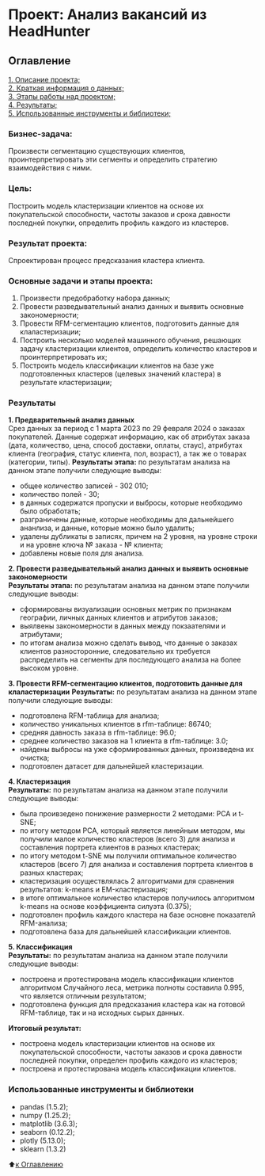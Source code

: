 # Проект: Анализ вакансий из HeadHunter

## Оглавление
[1. Описание проекта;](https://github.com/vadimkopytko/learning/blob/main/SkillFactory/DEGREE/README.md#Описание-проекта)  
[2. Краткая информация о данных;](https://github.com/vadimkopytko/learning/blob/main/SkillFactory/DEGREE/README.md#Краткая-информация-о-данных)  
[3. Этапы работы над проектом;](https://github.com/vadimkopytko/learning/blob/main/SkillFactory/DEGREE/README.md#Этапы-работы-над-проектом)  
[4. Результаты;](https://github.com/vadimkopytko/learning/blob/main/SkillFactory/DEGREE/README.md#Результаты)  
[5. Использованные инструменты и библиотеки;](https://github.com/vadimkopytko/learning/blob/main/SkillFactory/DEGREE/README.md#Использованные-инструменты-и-библиотеки)   


### Бизнес-задача:
Произвести сегментацию существующих клиентов, проинтерпретировать эти сегменты и определить стратегию взаимодействия с ними.

### Цель:
Построить модель кластеризации клиентов на основе их покупательской способности, частоты заказов и срока давности последней покупки, определить профиль каждого из кластеров.

### Результат проекта:
Спроектирован процесс предсказания кластера клиента.

### Основные задачи и этапы проекта:
1. Произвести предобработку набора данных;
2. Провести разведывательный анализ данных и выявить основные закономерности;
3. Провести RFM-сегментацию клиентов, подготовить данные для клаластеризации;
4. Построить несколько моделей машинного обучения, решающих задачу кластеризации клиентов, определить количество кластеров и проинтерпретировать их;
5. Построить модель классификации клиентов на базе уже подготовленных кластеров (целевых значений кластера) в результате кластеризации;

### Результаты
**1. Предварительный анализ данных**  
Срез данных за период с 1 марта 2023 по 29 февраля 2024 о заказах покупателей. Данные содержат информацию, как об атрибутах заказа (дата, количество, цена, способ доставки, оплаты, стаус), атрибутах клиента (география, статус клиента, пол, возраст), а так же о товарах (категории, типы).
**Результаты этапа:** по результатам анализа на данном этапе получили следующие выводы:
* общее количество записей - 302 010;
* количество полей - 30;
* в данных содержатся пропуски и выбросы, которые необходимо было обработать;
* разграничены данные, которые необходимы для дальнейшего ананлиза, и данные, которые можно было удалить;
* удалены дубликаты в записях, причем на 2 уровня, на уровне строки и на уровне ключа № заказа - № клиента;
* добавлены новые поля для анализа.


**2. Провести разведывательный анализ данных и выявить основные закономерности**  
**Результаты этапа:**  по результатам анализа на данном этапе получили следующие выводы:
* сформированы визуализации основных метрик по признакам географии, личных данных клиентов и атрибутов заказов;
* выялвены закономерности в данных между покзаателями и атрибутами;
* по итогам анализа можно сделать вывод, что данные о заказах клиентов разносторонние, следовательно их требуется распределить на сегменты для последующего анализа на более высоком уровне.



**3. Провести RFM-сегментацию клиентов, подготовить данные для клаластеризации** 
**Результаты:** по результатам анализа на данном этапе получили следующие выводы:
* подготовлена RFM-таблица для анализа;
* количество уникальных клиентов в rfm-таблице: 86740;
* средняя давность заказа в rfm-таблице: 96.0;
* среднее количество заказов на 1 клиента в rfm-таблице: 3.0;
* найдены выбросы на уже сформированных данных, произведена их очистка;
* подготовлен датасет для дальнейшей кластеризации.

**4. Кластеризация**  
**Результаты:** по результатам анализа на данном этапе получили следующие выводы:
* была проивзедено понижение размерности 2 методами: PCA и t-SNE;
* по итогу методом PCA, который является линейным методом, мы получили малое количество кластеров (всего 3) для анализа и составления портрета клиентов в разных кластерах;
* по итогу методом t-SNE  мы получили оптимальное количество кластеров (всего 7) для анализа и составления портрета клиентов в разных кластерах;
* кластеризация осуществлялась 2 алгоритмами для сравнения результатов: k-means и EM-кластеризация;
*  в итоге оптимальное количество кластеров получилось алгоритмом k-means на основе коэффициента силуэта (0.375);
* подготовлен профиль каждого кластера на базе основне показателй RFM-анализа;
* подготовлена база для дальнейшей классификации клиентов.

**5. Классификация**  
**Результаты:** по результатам анализа на данном этапе получили следующие выводы:
* построена и протестирована модель классификации клиентов алгоритмом Случайного леса, метрика полноты составила 0.995, что является отличным результатом;
* подготовлена функция для предсказания кластера как на готовой RFM-таблице, так и на исходных сырых данных.

**Итоговый результат:**
* построена модель кластеризации клиентов на основе их покупательской способности, частоты заказов и срока давности последней покупки, определен профиль каждого из кластеров;
* построена и протестирована модель классификации клиентов.

### Использованные инструменты и библиотеки
- pandas (1.5.2);
- numpy (1.25.2);
- matplotlib (3.6.3);
- seaborn (0.12.2);
- plotly (5.13.0);
- sklearn (1.3.2)

:arrow_up:[к Оглавлению](https://github.com/vadimkopytko/learning/blob/main/SkillFactory/PY-17_PROJECT-1/README.md#Оглавление)